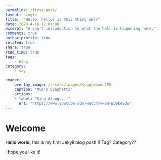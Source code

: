 ```yaml
---
permalink: /first-post/
layout: single
title:  "Hello, hello? Is this thing on??"
date: 2020-4-16 17:01:00
excerpt: "A short introduction to what the hell is happening here."
comments: true 
author-profile: true
related: true
share: true
read_time: true
tags:
    - blog
category:
    - yay

header:
    overlay_image: /assets/images/spaglemon.JPG
    caption: "Mum's Spaghetti"
    actions: 
    - label: "Sing Along...!"
      url: "https://www.youtube.com/watch?v=SW-BU6keEUw"
---
```


# Welcome

**Hello world**, this is my first Jekyll blog post!!!! Tag? Category??

I hope you like it!